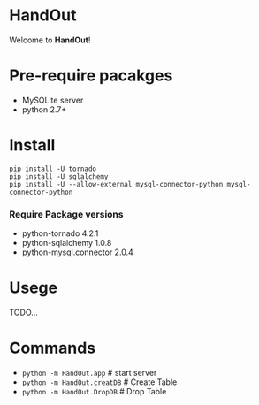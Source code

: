 # HandOut
Welcome to <b>HandOut</b>!

# Pre-require pacakges
* MySQLite server
* python 2.7+

# Install
```
pip install -U tornado
pip install -U sqlalchemy
pip install -U --allow-external mysql-connector-python mysql-connector-python
```

### Require Package versions
* python-tornado 4.2.1
* python-sqlalchemy 1.0.8
* python-mysql.connector 2.0.4

# Usege
TODO...

# Commands
* `python -m HandOut.app`  # start server
* `python -m HandOut.creatDB` # Create Table
* `python -m HandOut.DropDB` # Drop Table
